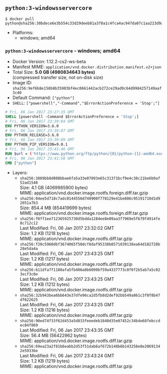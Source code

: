 ## `python:3-windowsservercore`

```console
$ docker pull python@sha256:30bdece6e3b554c33d29deeb81a3f8a1c4fca4ac947da07c1aa223d9ae027bda
```

-	Platforms:
	-	windows; amd64

### `python:3-windowsservercore` - windows; amd64

-	Docker Version: 1.12.2-cs2-ws-beta
-	Manifest MIME: `application/vnd.docker.distribution.manifest.v2+json`
-	Total Size: **5.0 GB (4980834643 bytes)**  
	(compressed transfer size, not on-disk size)
-	Image ID: `sha256:9ef6b8e158b8b35903bf4ec0661442acb272ce29ad9c64d9984257149aaf3c40`
-	Default Command: `["python"]`
-	`SHELL`: `["powershell","-Command","$ErrorActionPreference = 'Stop';"]`

```dockerfile
# Fri, 06 Jan 2017 23:27:35 GMT
SHELL [powershell -Command $ErrorActionPreference = 'Stop';]
# Fri, 06 Jan 2017 23:39:04 GMT
ENV PYTHON_VERSION=3.6.0
# Fri, 06 Jan 2017 23:39:07 GMT
ENV PYTHON_RELEASE=3.6.0
# Fri, 06 Jan 2017 23:39:09 GMT
ENV PYTHON_PIP_VERSION=9.0.1
# Fri, 06 Jan 2017 23:41:46 GMT
RUN $url = ('https://www.python.org/ftp/python/{0}/python-{1}-amd64.exe' -f $env:PYTHON_RELEASE, $env:PYTHON_VERSION); 	Write-Host ('Downloading {0} ...' -f $url); 	(New-Object System.Net.WebClient).DownloadFile($url, 'python.exe'); 		Write-Host 'Installing ...'; 	Start-Process python.exe -Wait 		-ArgumentList @( 			'/quiet', 			'InstallAllUsers=1', 			'TargetDir=C:\Python', 			'PrependPath=1', 			'Shortcuts=0', 			'Include_doc=0', 			'Include_test=0' 		); 		$env:PATH = [Environment]::GetEnvironmentVariable('PATH', [EnvironmentVariableTarget]::Machine); 		Write-Host 'Verifying install ...'; 	Write-Host '  python --version'; python --version; 		Write-Host 'Removing ...'; 	Remove-Item python.exe -Force; 		$pipInstall = ('pip=={0}' -f $env:PYTHON_PIP_VERSION); 	Write-Host ('Installing {0} ...' -f $pipInstall); 	pip install --no-cache-dir --upgrade --force-reinstall $pipInstall; 		Write-Host 'Verifying pip install ...'; 	pip --version; 		Write-Host 'Complete.';
# Fri, 06 Jan 2017 23:41:50 GMT
CMD ["python"]
```

-	Layers:
	-	`sha256:3889bb8d808bbae6fa5a33e07093e65c31371bcf9e4c38c21be6b9af52ad1548`  
		Size: 4.1 GB (4069985900 bytes)  
		MIME: application/vnd.docker.image.rootfs.foreign.diff.tar.gzip
	-	`sha256:04ee5d718c7adc0144556d740900f778129e41be806c95191710d1d92051a7b3`  
		Size: 854.4 MB (854419699 bytes)  
		MIME: application/vnd.docker.image.rootfs.foreign.diff.tar.gzip
	-	`sha256:f0ff1ee712365925730d5bdda1284ee8e09aa3f7969e5f679f4914fe8c712c12`  
		Last Modified: Fri, 06 Jan 2017 23:32:02 GMT  
		Size: 1.2 KB (1218 bytes)  
		MIME: application/vnd.docker.image.rootfs.diff.tar.gzip
	-	`sha256:f20c5960dbf3674065f50dcf8daf95338b8571039138ea64d182728b28e5da4a`  
		Last Modified: Fri, 06 Jan 2017 23:43:25 GMT  
		Size: 1.2 KB (1217 bytes)  
		MIME: application/vnd.docker.image.rootfs.diff.tar.gzip
	-	`sha256:611dfa7f1100afa5fb406a0b6099bf59a4337773c8f0f2b5ab7a5c023ecf3c0e`  
		Last Modified: Fri, 06 Jan 2017 23:43:25 GMT  
		Size: 1.2 KB (1212 bytes)  
		MIME: application/vnd.docker.image.rootfs.diff.tar.gzip
	-	`sha256:32b943bea6bb643e37dfe96ca2d5fb8d2def92bb549a861c3f0f8b47df622625`  
		Last Modified: Fri, 06 Jan 2017 23:43:25 GMT  
		Size: 1.2 KB (1216 bytes)  
		MIME: application/vnd.docker.image.rootfs.diff.tar.gzip
	-	`sha256:90ed74f33f62d453a5d833feeedeb1840d35e07452c34b4e68febccdec84f869`  
		Last Modified: Fri, 06 Jan 2017 23:43:35 GMT  
		Size: 56.4 MB (56422962 bytes)  
		MIME: application/vnd.docker.image.rootfs.diff.tar.gzip
	-	`sha256:69ea23a2f81b6eabb2d53f51dab6af672b148b8b143258e8e20691342e59336e`  
		Last Modified: Fri, 06 Jan 2017 23:43:24 GMT  
		Size: 1.2 KB (1219 bytes)  
		MIME: application/vnd.docker.image.rootfs.diff.tar.gzip
